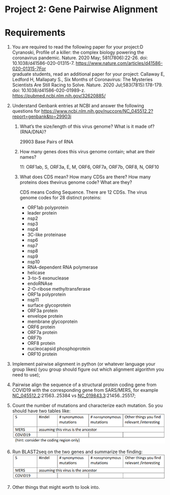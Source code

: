 # Project 2: Gene Pairwise Alignment

# Requirements

1. You are required to read the following paper for your project:D Cyranoski, Profile of a killer: the complex biology powering the coronavirus pandemic. Nature. 2020 May; 581(7806):22-26. doi: 10.1038/d41586-020-01315-7. https://www.nature.com/articles/d41586-020-01315-7For    
graduate students,  read an additional paper for your project: Callaway E, Ledford H, Mallapaty S.,  Six Months of Coronavirus: The Mysteries Scientists Are Still Racing to Solve. Nature. 2020 Jul;583(7815):178-179. doi: 10.1038/d41586-020-01989-z. https://pubmed.ncbi.nlm.nih.gov/32620885/

2. Understand Genbank entries at NCBI and answer the following questions for https://www.ncbi.nlm.nih.gov/nuccore/NC_045512.2?report=genbank&to=29903i
    1. What’s the size/length of this virus genome? What is it made of? (RNA/DNA)?
    
        29903 Base Pairs of RNA

    2. How many genes does this virus genome contain; what are their names?

        11: ORF1ab, S, ORF3a, E, M, ORF6, ORF7a, ORF7b, ORF8, N, ORF10

    3. What does CDS mean? How many CDSs are there? How many proteins does thevirus genome code? What are they?

        CDS means Coding Sequence. There are 12 CDSs. The virus genome codes for 28 distinct proteins:
        
        - ORF1ab polyprotein
        - leader protein
        - nsp2
        - nsp3
        - nsp4
        - 3C-like proteinase
        - nsp6
        - nsp7
        - nsp8
        - nsp9
        - nsp10
        - RNA-dependent RNA polymerase
        - helicase
        - 3-to-5 exonuclease
        - endoRNAse
        - 2-O-ribose methyltransferase
        - ORF1a polyprotein
        - nsp11
        - surface glycoprotein
        - ORF3a protein
        - envelope protein
        - membrane glycoprotein
        - ORF6 protein
        - ORF7a protein
        - ORF7b
        - ORF8 protein
        - nucleocapsid phosphoprotein
        - ORF10 protein
        

3. Implement pairwise alignment in python (or whatever language your group likes) (you group should figure out which alignment algorithm you need to use);

4. Pairwise align the sequence of a structural protein coding gene from COVID19 with the corresponding gene from SARS/MERS, for example [NC_045512.2](https://www.ncbi.nlm.nih.gov/nuccore/NC_045512.2):21563..25384 vs  [NC_019843.3](https://www.ncbi.nlm.nih.gov/nuccore/NC_019843):21456..25517;

5. Count the number of mutations and characterize each mutation. So you should have two tables like:
![Instruction 5 table](.readme-images/InstructionTable1.png)

6. Run BLAST2seq on the two genes and summarize the finding:
![Instruction 6 table](.readme-images/InstructionTable2.png)

7. Other things that might worth to look into.
